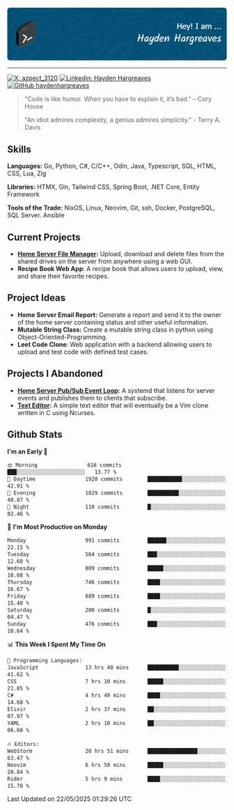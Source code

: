 ![Hayden Hargreaves](./assets/github-header-image.png)

<hr>

[![X: azpect_3120](https://img.shields.io/twitter/follow/azpect_3120?style=social)](https://x.com/azpect_3120)
[![Linkedin: Hayden Hargreaves](https://img.shields.io/badge/-Hayden%20Hargreaves-blue?style=flat-square&logo=Linkedin&logoColor=white&link=https://www.linkedin.com/in/hayden-hargreaves-37b2802a4/)](https://www.linkedin.com/in/hayden-hargreaves-37b2802a4/)
[![GitHub haydenhargreaves](https://img.shields.io/github/followers/haydenhargreaves?label=follow&style=social)](https://github.com/haydenhargreaves)

> "Code is like humor. When you have to explain it, it’s bad." – Cory House
> 
> "An idiot admires complexity, a genius admires simplicity." - Terry A. Davis

## Skills
**Languages:** Go, Python, C#, C/C++, Odin, Java, Typescript, SQL, HTML, CSS, Lua, Zig

**Libraries:** HTMX, Gin, Tailwind CSS, Spring Boot, .NET Core, Entity Framework

**Tools of the Trade:** NixOS, Linux, Neovim, Git, ssh, Docker, PostgreSQL, SQL Server. Ansible


## Current Projects 
- **[Home Server File Manager](https://github.com/haydenhargreaves/ServerFileManager):** Upload, download and delete files from the shared drives on the server from anywhere using a web GUI.
- **Recipe Book Web App**: A recipe book that allows users to upload, view, and share their favorite recipes.


## Project Ideas
- **Home Server Email Report:** Generate a report and send it to the owner of the home server containing status and other useful information.
- **Mutable String Class:** Create a mutable string class in python using Object-Oriented-Programming.
- **Leet Code Clone**: Web application with a backend allowing users to upload and test code with defined test cases.

## Projects I Abandoned 
- **[Home Server Pub/Sub Event Loop](https://github.com/haydenhargreaves/TCPNotificationManager):** A systemd that listens for server events and publishes them to clients that subscribe.
- **[Text Editor](https://github.com/haydenhargreaves/TextEditor):** A simple text editor that will eventually be a Vim clone written in C using Ncurses.



## Github Stats

<!--START_SECTION:waka-->
**I'm an Early 🐤** 

```text
🌞 Morning                616 commits         ███░░░░░░░░░░░░░░░░░░░░░░   13.77 % 
🌆 Daytime                1920 commits        ███████████░░░░░░░░░░░░░░   42.91 % 
🌃 Evening                1829 commits        ██████████░░░░░░░░░░░░░░░   40.87 % 
🌙 Night                  110 commits         █░░░░░░░░░░░░░░░░░░░░░░░░   02.46 % 
```
📅 **I'm Most Productive on Monday** 

```text
Monday                   991 commits         ██████░░░░░░░░░░░░░░░░░░░   22.15 % 
Tuesday                  564 commits         ███░░░░░░░░░░░░░░░░░░░░░░   12.60 % 
Wednesday                809 commits         █████░░░░░░░░░░░░░░░░░░░░   18.08 % 
Thursday                 746 commits         ████░░░░░░░░░░░░░░░░░░░░░   16.67 % 
Friday                   689 commits         ████░░░░░░░░░░░░░░░░░░░░░   15.40 % 
Saturday                 200 commits         █░░░░░░░░░░░░░░░░░░░░░░░░   04.47 % 
Sunday                   476 commits         ███░░░░░░░░░░░░░░░░░░░░░░   10.64 % 
```


📊 **This Week I Spent My Time On** 

```text
💬 Programming Languages: 
JavaScript               13 hrs 40 mins      ██████████░░░░░░░░░░░░░░░   41.62 % 
CSS                      7 hrs 10 mins       █████░░░░░░░░░░░░░░░░░░░░   21.85 % 
C#                       4 hrs 49 mins       ████░░░░░░░░░░░░░░░░░░░░░   14.68 % 
Elixir                   2 hrs 37 mins       ██░░░░░░░░░░░░░░░░░░░░░░░   07.97 % 
YAML                     2 hrs 10 mins       ██░░░░░░░░░░░░░░░░░░░░░░░   06.60 % 

🔥 Editors: 
WebStorm                 20 hrs 51 mins      ████████████████░░░░░░░░░   63.47 % 
Neovim                   6 hrs 50 mins       █████░░░░░░░░░░░░░░░░░░░░   20.84 % 
Rider                    5 hrs 9 mins        ████░░░░░░░░░░░░░░░░░░░░░   15.70 % 
```


 Last Updated on 22/05/2025 01:29:26 UTC
<!--END_SECTION:waka-->
